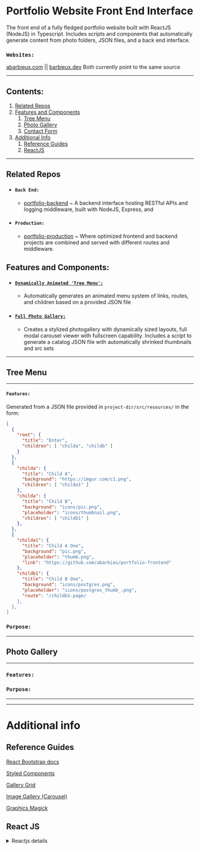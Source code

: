# Portfolio Website Front End Interface

The front end of a fully fledged portfolio website built with ReactJS (NodeJS) in Typescript. Includes scripts and components that automatically generate content from photo folders, JSON files, and a back end interface.

### `Websites:`

[abarbieux.com](https://www.abarbieux.com) || [barbieux.dev](https://barbieux.dev) Both currently point to the same source

---
## Contents:

  1. [Related Repos](#Related-Repos)
  2. [Features and Components](#Features-and-Components)
     1. [Tree Menu](#Tree-Menu)
     2. [Photo Gallery](#Photo-Gallery)
     3. [Contact Form](#Contact-Form)
  3. [Additional Info](#additional-info)
     1. [Reference Guides](#Reference-Guides)
     2. [ReactJS](#React-JS)

---

## Related Repos

* #### `Back End:`

  * [portfolio-backend](https://github.com/abarbieu/portfolio-backend) ~ A backend interface hosting RESTful APIs and logging middleware, built with NodeJS, Express, and 

* #### `Production:`

  * [portfolio-production](https://github.com/abarbieu/portfolio-production) ~ Where optimized frontend and backend projects are combined and served with different routes and middleware.

## Features and Components:

* #### [`Dynamically Animated 'Tree Menu':`](#Tree-Menu) 

  * Automatically generates an animated menu system of links, routes, and children based on a provided JSON file
  
* #### [`Full Photo Gallery:`](#Photo-Gallery)

  * Creates a stylized photogallery with dynamically sized layouts, full modal carousel viewer with fullscreen capability. Includes a script to generate a catalog JSON file with automatically shrinked thumbnails and src sets 

---

## Tree Menu
---
#### `Features:`

Generated from a JSON file provided in `project-dir/src/resources/` in the form:

```JSON
[
  {
    "root": {
      "title": "Enter",
      "children": [ "childa", "childb" ]
    }
  },
  {
    "childa": {
      "title": "Child A",
      "background": "https://imgur.com/c1.png",
      "children": [ "childa1" ]
    },
    "childa": {
      "title": "Child B",
      "background": "icons/pic.png",
      "placeholder": "icons/thumbnail.png",
      "children": [ "childb1" ]
    },
  },
  {
    "childa1": {
      "title": "Child A One",
      "background": "pic.png",
      "placeholder": "thumb.png",
      "link": "https://github.com/abarbieu/portfolio-frontend"
    },
    "childb1": {
      "title": "Child B One",
      "background": "icons/postgres.png",
      "placeholder": "icons/postgres_thumb_.png",
      "route": "/childb1-page/
    },
  },
]

```

### `Purpose:`
---
## Photo Gallery
---
### `Features:`

### `Purpose:`
---
---

# Additional info

## Reference Guides

[React Bootstrap docs](https://react-bootstrap.netlify.app/getting-started/introduction/)

[Styled Components](https://styled-components.com/docs)

[Gallery Grid](https://www.npmjs.com/package/react-photo-gallery)

[Image Gallery (Carousel)](https://www.npmjs.com/package/react-image-gallery) 

[Graphics Magick](https://aheckmann.github.io/gm/docs.html)

## React JS

<details>
 <summary>Reactjs details</summary>

This project was bootstrapped with [Create React App](https://github.com/facebook/create-react-app).

## Available Scripts

In the project directory, you can run:

### `npm start`

Runs the app in the development mode.<br />
Open [http://localhost:3000](http://localhost:3000) to view it in the browser.

The page will reload if you make edits.<br />
You will also see any lint errors in the console.

### `npm test`

Launches the test runner in the interactive watch mode.<br />
See the section about [running tests](https://facebook.github.io/create-react-app/docs/running-tests) for more information.

### `npm run build`

Builds the app for production to the `build` folder.<br />
It correctly bundles React in production mode and optimizes the build for the best performance.

The build is minified and the filenames include the hashes.<br />
Your app is ready to be deployed!

See the section about [deployment](https://facebook.github.io/create-react-app/docs/deployment) for more information.

### `npm run eject`

**Note: this is a one-way operation. Once you `eject`, you can’t go back!**

If you aren’t satisfied with the build tool and configuration choices, you can `eject` at any time. This command will remove the single build dependency from your project.

Instead, it will copy all the configuration files and the transitive dependencies (webpack, Babel, ESLint, etc) right into your project so you have full control over them. All of the commands except `eject` will still work, but they will point to the copied scripts so you can tweak them. At this point you’re on your own.

You don’t have to ever use `eject`. The curated feature set is suitable for small and middle deployments, and you shouldn’t feel obligated to use this feature. However we understand that this tool wouldn’t be useful if you couldn’t customize it when you are ready for it.

## Learn More

You can learn more in the [Create React App documentation](https://facebook.github.io/create-react-app/docs/getting-started).

To learn React, check out the [React documentation](https://reactjs.org/).
</details>